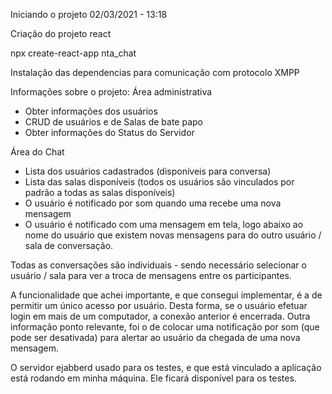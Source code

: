 Iniciando o projeto 02/03/2021 - 13:18

Criação do projeto react

npx create-react-app nta_chat

Instalação das dependencias para comunicação com protocolo XMPP

Informações sobre o projeto:
Área administrativa

- Obter informações dos usuários
- CRUD de usuários e de Salas de bate papo
- Obter informações do Status do Servidor

Área do Chat

- Lista dos usuários cadastrados (disponíveis para conversa)
- Lista das salas disponíveis (todos os usuários são vinculados por padrão a todas as salas disponíveis)
- O usuário é notificado por som quando uma recebe uma nova mensagem
- O usuário é notificado com uma mensagem em tela, logo abaixo ao nome do usuário que existem novas mensagens para do outro usuário / sala de conversação.

Todas as conversações são individuais - sendo necessário selecionar o usuário / sala para ver a troca de mensagens entre os participantes.

A funcionalidade que achei importante, e que consegui implementar, é a de permitir um único acesso por usuário. Desta forma, se o usuário efetuar login em mais de um computador, a conexão anterior é encerrada. Outra informação ponto relevante, foi o de colocar uma notificação por som (que pode ser desativada) para alertar ao usuário da chegada de uma nova mensagem.

O servidor ejabberd usado para os testes, e que está vinculado a aplicação está rodando em minha máquina. Ele ficará disponível para os testes.
